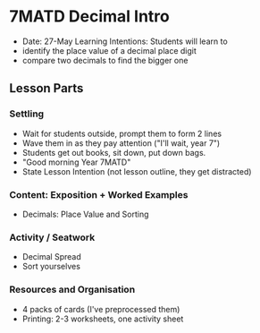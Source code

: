 # 7MATD Decimal Intro
* Date: 27-May
Learning Intentions: Students will learn to
* identify the place value of a decimal place digit
* compare two decimals to find the bigger one


## Lesson Parts
### Settling
* Wait for students outside, prompt them to form 2 lines
* Wave them in as they pay attention ("I'll wait, year 7")
* Students get out books, sit down, put down bags.
* "Good morning Year 7MATD"
* State Lesson Intention (not lesson outline, they get distracted)


### Content: Exposition + Worked Examples
* Decimals: Place Value and Sorting

### Activity / Seatwork
* Decimal Spread
* Sort yourselves

### Resources and Organisation
* 4 packs of cards (I've preprocessed them)
* Printing: 2-3 worksheets, one activity sheet
